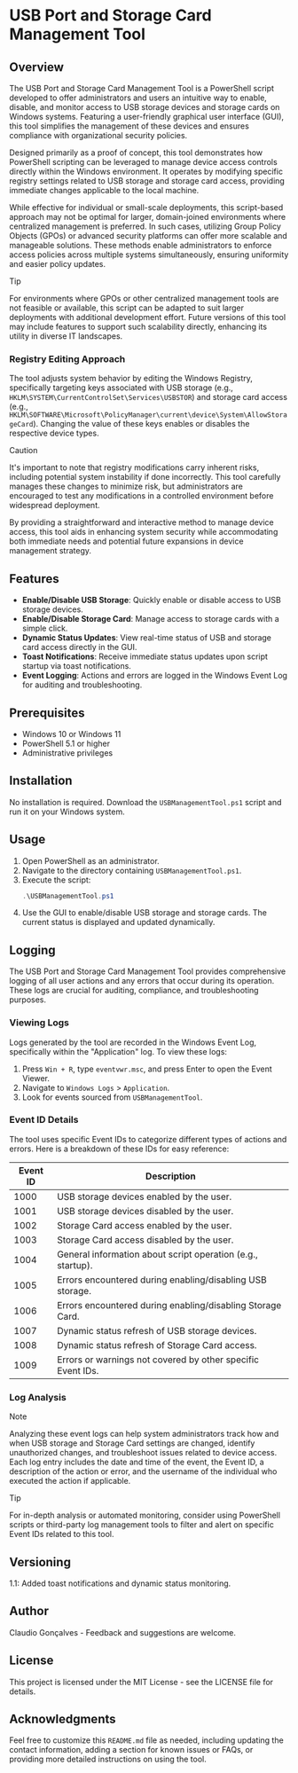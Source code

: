 # USB Port and Storage Card Management Tool

## Overview

The USB Port and Storage Card Management Tool is a PowerShell script developed to offer administrators and users an intuitive way to enable, disable, and monitor access to USB storage devices and storage cards on Windows systems. Featuring a user-friendly graphical user interface (GUI), this tool simplifies the management of these devices and ensures compliance with organizational security policies.

Designed primarily as a proof of concept, this tool demonstrates how PowerShell scripting can be leveraged to manage device access controls directly within the Windows environment. It operates by modifying specific registry settings related to USB storage and storage card access, providing immediate changes applicable to the local machine.

While effective for individual or small-scale deployments, this script-based approach may not be optimal for larger, domain-joined environments where centralized management is preferred. In such cases, utilizing Group Policy Objects (GPOs) or advanced security platforms can offer more scalable and manageable solutions. These methods enable administrators to enforce access policies across multiple systems simultaneously, ensuring uniformity and easier policy updates.

> [!TIP]
>For environments where GPOs or other centralized management tools are not feasible or available, this script can be adapted to suit larger deployments with additional development effort. Future versions of this tool may include features to support such scalability directly, enhancing its utility in diverse IT landscapes.

### Registry Editing Approach

The tool adjusts system behavior by editing the Windows Registry, specifically targeting keys associated with USB storage (e.g., `HKLM\SYSTEM\CurrentControlSet\Services\USBSTOR`) and storage card access (e.g., `HKLM\SOFTWARE\Microsoft\PolicyManager\current\device\System\AllowStorageCard`). Changing the value of these keys enables or disables the respective device types.

> [!CAUTION]
>It's important to note that registry modifications carry inherent risks, including potential system instability if done incorrectly. This tool carefully manages these changes to minimize risk, but administrators are encouraged to test any modifications in a controlled environment before widespread deployment.

By providing a straightforward and interactive method to manage device access, this tool aids in enhancing system security while accommodating both immediate needs and potential future expansions in device management strategy.


## Features
- **Enable/Disable USB Storage**: Quickly enable or disable access to USB storage devices.
- **Enable/Disable Storage Card**: Manage access to storage cards with a simple click.
- **Dynamic Status Updates**: View real-time status of USB and storage card access directly in the GUI.
- **Toast Notifications**: Receive immediate status updates upon script startup via toast notifications.
- **Event Logging**: Actions and errors are logged in the Windows Event Log for auditing and troubleshooting.

## Prerequisites
- Windows 10 or Windows 11
- PowerShell 5.1 or higher
- Administrative privileges

## Installation
No installation is required. Download the `USBManagementTool.ps1` script and run it on your Windows system.

## Usage
1. Open PowerShell as an administrator.
2. Navigate to the directory containing `USBManagementTool.ps1`.
3. Execute the script:
   ```powershell
   .\USBManagementTool.ps1
4. Use the GUI to enable/disable USB storage and storage cards. The current status is displayed and updated dynamically.

## Logging

The USB Port and Storage Card Management Tool provides comprehensive logging of all user actions and any errors that occur during its operation. These logs are crucial for auditing, compliance, and troubleshooting purposes.

### Viewing Logs

Logs generated by the tool are recorded in the Windows Event Log, specifically within the "Application" log. To view these logs:

1. Press `Win + R`, type `eventvwr.msc`, and press Enter to open the Event Viewer.
2. Navigate to `Windows Logs` > `Application`.
3. Look for events sourced from `USBManagementTool`.

### Event ID Details

The tool uses specific Event IDs to categorize different types of actions and errors. Here is a breakdown of these IDs for easy reference:

| Event ID | Description                                                  |
|----------|--------------------------------------------------------------|
| 1000     | USB storage devices enabled by the user.                     |
| 1001     | USB storage devices disabled by the user.                    |
| 1002     | Storage Card access enabled by the user.                     |
| 1003     | Storage Card access disabled by the user.                    |
| 1004     | General information about script operation (e.g., startup).  |
| 1005     | Errors encountered during enabling/disabling USB storage.    |
| 1006     | Errors encountered during enabling/disabling Storage Card.   |
| 1007     | Dynamic status refresh of USB storage devices.               |
| 1008     | Dynamic status refresh of Storage Card access.               |
| 1009     | Errors or warnings not covered by other specific Event IDs.  |

### Log Analysis

> [!NOTE]
> Analyzing these event logs can help system administrators track how and when USB storage and Storage Card settings are changed, identify unauthorized changes, and troubleshoot issues related to device access. Each log entry includes the date and time of the event, the Event ID, a description of the action or error, and the username of the individual who executed the action if applicable.

> [!TIP]
> For in-depth analysis or automated monitoring, consider using PowerShell scripts or third-party log management tools to filter and alert on specific Event IDs related to this tool.


## Versioning
1.1: Added toast notifications and dynamic status monitoring.
## Author
Claudio Gonçalves - Feedback and suggestions are welcome.

## License
This project is licensed under the MIT License - see the LICENSE file for details.

## Acknowledgments
Feel free to customize this `README.md` file as needed, including updating the contact information, adding a section for known issues or FAQs, or providing more detailed instructions on using the tool.

